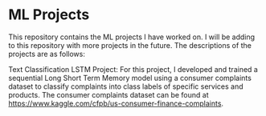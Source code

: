 # ML Projects

This repository contains the ML projects I have worked on. I will be adding to this repository with more projects in the future. The descriptions of the projects are as follows:

Text Classification LSTM Project: For this project, I developed and trained a sequential Long Short Term Memory model using a consumer complaints dataset to classify complaints into class labels of specific services and products. The consumer complaints dataset can be found at https://www.kaggle.com/cfpb/us-consumer-finance-complaints.
